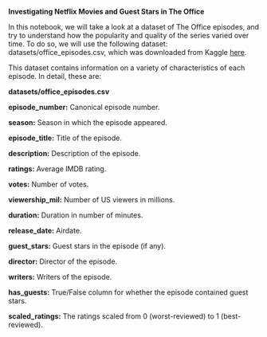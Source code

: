**Investigating Netflix Movies and Guest Stars in The Office**

In this notebook, we will take a look at a dataset of The Office episodes, and try to understand how the popularity and quality of the series varied over time. To do so, we will use the following dataset: datasets/office\_episodes.csv, which was downloaded from Kaggle [here](https://www.kaggle.com/nehaprabhavalkar/the-office-dataset).

This dataset contains information on a variety of characteristics of each episode. In detail, these are:

**datasets/office\_episodes.csv**

**episode\_number:**  Canonical episode number.

**season:**  Season in which the episode appeared.

**episode\_title:**  Title of the episode.

**description:**  Description of the episode.

**ratings:**  Average IMDB rating.

**votes:**  Number of votes.

**viewership\_mil:**  Number of US viewers in millions.

**duration:**  Duration in number of minutes.

**release\_date:**  Airdate.

**guest\_stars:**  Guest stars in the episode (if any).

**director:**  Director of the episode.

**writers:**  Writers of the episode.

**has\_guests:**  True/False column for whether the episode contained guest stars.

**scaled\_ratings:**  The ratings scaled from 0 (worst-reviewed) to 1 (best-reviewed).
